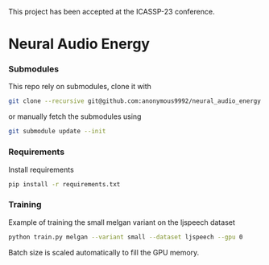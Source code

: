 This project has been accepted at the ICASSP-23 conference.

# Neural Audio Energy

### Submodules

This repo rely on submodules, clone it with 

```bash
git clone --recursive git@github.com:anonymous9992/neural_audio_energy.git
```

or manually fetch the submodules using

```bash
git submodule update --init
```

### Requirements
Install requirements 
```bash
pip install -r requirements.txt
```

### Training
Example of training the small melgan variant on the ljspeech dataset
```bash
python train.py melgan --variant small --dataset ljspeech --gpu 0
```
Batch size is scaled automatically to fill the GPU memory.

